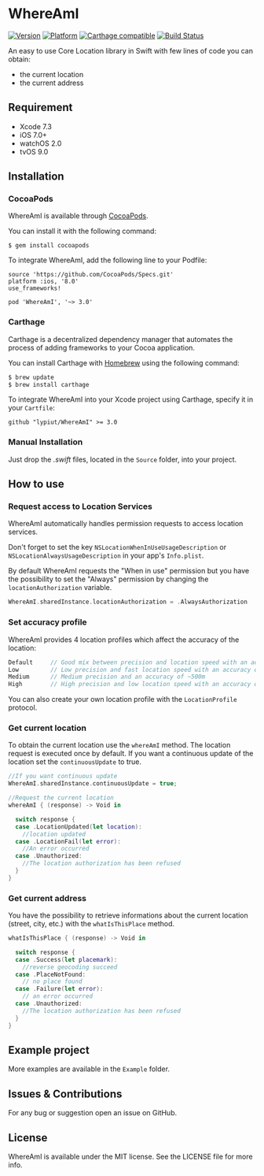 # WhereAmI

[![Version](http://cocoapod-badges.herokuapp.com/v/WhereAmI/badge.png)](http://cocoadocs.org/docsets/WhereAmI)
[![Platform](http://cocoapod-badges.herokuapp.com/p/WhereAmI/badge.png)](http://cocoadocs.org/docsets/WhereAmI)
[![Carthage compatible](https://img.shields.io/badge/Carthage-compatible-4BC51D.svg?style=flat)](https://github.com/Carthage/Carthage)
[![Build Status](https://travis-ci.org/lypiut/WhereAmI.svg?branch=master)](https://travis-ci.org/lypiut/WhereAmI)

An easy to use Core Location library in Swift with few lines of code you can obtain:
- the current location
- the current address


## Requirement

- Xcode 7.3
- iOS 7.0+
- watchOS 2.0
- tvOS 9.0

## Installation

### CocoaPods

WhereAmI is available through [CocoaPods](http://cocoapods.org).  

You can install it with the following command:

```
$ gem install cocoapods
```

To integrate WhereAmI, add the following line to your Podfile:

```
source 'https://github.com/CocoaPods/Specs.git'
platform :ios, '8.0'
use_frameworks!

pod 'WhereAmI', '~> 3.0'
```

### Carthage

Carthage is a decentralized dependency manager that automates the process of adding frameworks to your Cocoa application.

You can install Carthage with [Homebrew](http://brew.sh/) using the following command:

```bash
$ brew update
$ brew install carthage
```

To integrate WhereAmI into your Xcode project using Carthage, specify it in your `Cartfile`:

```
github "lypiut/WhereAmI" >= 3.0
```

### Manual Installation

Just drop the *.swift* files, located in the `Source` folder, into your project.

## How to use

### Request access to Location Services

WhereAmI automatically handles permission requests to access location services.

Don't forget to set the key `NSLocationWhenInUseUsageDescription` or `NSLocationAlwaysUsageDescription` in your app's `Info.plist`.  

By default WhereAmI requests the "When in use" permission but you have the possibility to set the "Always" permission by changing the `locationAuthorization` variable.

```swift
WhereAmI.sharedInstance.locationAuthorization = .AlwaysAuthorization
```

### Set accuracy profile

WhereAmI provides 4 location profiles which affect the accuracy of the location:

```swift
Default 	// Good mix between precision and location speed with an accuracy of ~200m
Low 		// Low precision and fast location speed with an accuracy of ~2000m
Medium		// Medium precision and an accuracy of ~500m
High		// High precision and low location speed with an accuracy of ~10m
```

You can also create your own location profile with the `LocationProfile` protocol.

### Get current location

To obtain the current location use the `whereAmI` method.
The location request is executed once by default. If you want a continuous update of the location set the `continuousUpdate` to true.

```swift
//If you want continuous update
WhereAmI.sharedInstance.continuousUpdate = true;

//Request the current location
whereAmI { (response) -> Void in

  switch response {
  case .LocationUpdated(let location):
    //location updated
  case .LocationFail(let error):
    //An error occurred
  case .Unauthorized:
    //The location authorization has been refused
  }
}
```

### Get current address

You have the possibility to retrieve informations about the current location (street, city, etc.) with the `whatIsThisPlace` method.

```swift
whatIsThisPlace { (response) -> Void in

  switch response {
  case .Success(let placemark):
    //reverse geocoding succeed
  case .PlaceNotFound:
    // no place found
  case .Failure(let error):
    // an error occurred
  case .Unauthorized:
    //The location authorization has been refused
  }
}
```
## Example project

More examples are available in the `Example` folder.

## Issues & Contributions

For any bug or suggestion open an issue on GitHub.

## License

WhereAmI is available under the MIT license. See the LICENSE file for more info.
